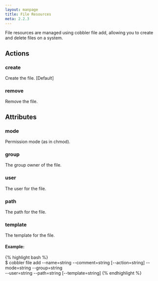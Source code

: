 ```yaml
---
layout: manpage
title: File Resources
meta: 2.2.3
---
```

File resources are managed using cobbler file add, allowing you to create and delete files on a system.

## Actions

### create
Create the file. [Default]

### remove
Remove the file.

## Attributes

### mode
Permission mode (as in chmod).

### group
The group owner of the file.

### user
The user for the file.

### path
The path for the file.

### template
The template for the file.

#### Example:
{%  highlight bash %}       
$ cobbler file add --name=string --comment=string [--action=string] --mode=string --group=string \
--user=string --path=string [--template=string]
{% endhighlight %}
